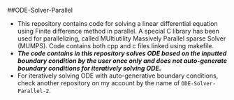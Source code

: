 ##ODE-Solver-Parallel    
- This repository contains code for solving a linear differential equation using Finite difference method in parallel. A special C library has been used for parallelizing, called MUltiutility Massively Parallel sparse Solver (MUMPS). Code contains both cpp and c files linked using makefile.
- ***The code contains in this repository solves ODE based on the inputted boundary condition by the user once only and does not auto-generate boundary conditions for iteratively solving ODE.***
- For iteratively solving ODE with auto-generative boundary conditions, check another repository on my account by the name of `ODE-Solver-Parallel-2`.
